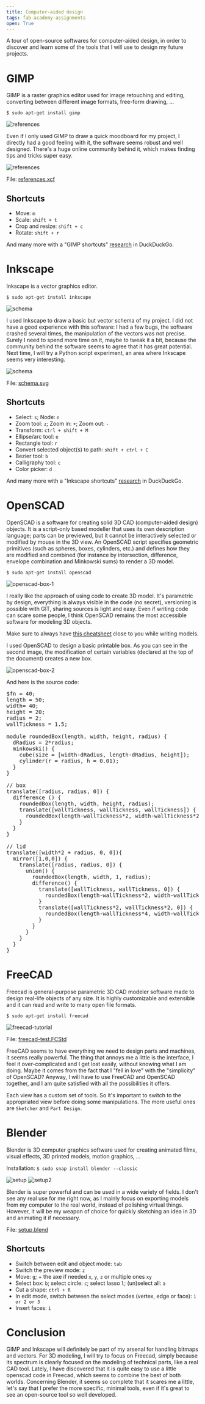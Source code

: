 ```yaml
---
title: Computer-aided design
tags: fab-academy-assignments
open: True
---
```


A tour of open-source softwares for computer-aided design, in order to discover and learn some of the tools that I will use to design my future projects.

# GIMP

GIMP is a raster graphics editor used for image retouching and editing, converting between different image formats, free-form drawing, …

`$ sudo apt-get install gimp`

![references](references-making.jpg)

Even if I only used GIMP to draw a quick moodboard for my project, I directly had a good feeling with it, the software seems robust and well designed. There's a huge online community behind it, which makes finding tips and tricks super easy.

![references](references.jpg)

File: [references.xcf](https://cloud.antoine.studio/index.php/s/RKRdTDDCXPsSt4t/download?path=%2F02-cad&files=references.xcf)

## Shortcuts

- Move: `m`
- Scale: `shift + t`
- Crop and resize: `shift + c`
- Rotate: `shift + r`

And many more with a "GIMP shortcuts" [research](https://duckduckgo.com/?q=GIMP+shortcuts&t=canonical&atb=v195-1&ia=cheatsheet&iax=1) in DuckDuckGo.

# Inkscape

Inkscape is a vector graphics editor.

`$ sudo apt-get install inkscape`

![schema](schema-making.png)

I used Inkscape to draw a basic but vector schema of my project. I did not have a good experience with this software: I had a few bugs, the software crashed several times, the manipulation of the vectors was not precise. Surely I need to spend more time on it, maybe to tweak it a bit, because the community behind the software seems to agree that it has great potential. Next time, I will try a Python script experiment, an area where Inkscape seems very interesting.

![schema](schema.png)

File: [schema.svg](file:schema.svg)

## Shortcuts

- Select: `s`; Node: `n`
- Zoom tool: `z`; Zoom in: `+`; Zoom out: `-`
- Transform: `ctrl + shift + M`
- Ellipse/arc tool: `e`
- Rectangle tool: `r`
- Convert selected object(s) to path: `shift + ctrl + C`
- Bezier tool: `b`
- Calligraphy tool: `c`
- Color picker: `d`

And many more with a "Inkscape shortcuts" [research](https://duckduckgo.com/?q=Inkscape+shortcuts&t=canonical&atb=v195-1&ia=cheatsheet&iax=1) in DuckDuckGo.

# OpenSCAD

OpenSCAD is a software for creating solid 3D CAD (computer-aided design) objects. It is a script-only based modeller that uses its own description language; parts can be previewed, but it cannot be interactively selected or modified by mouse in the 3D view. An OpenSCAD script specifies geometric primitives (such as spheres, boxes, cylinders, etc.) and defines how they are modified and combined (for instance by intersection, difference, envelope combination and Minkowski sums) to render a 3D model.

`$ sudo apt-get install openscad`

![openscad-box-1](openscad-box-1.png)

I really like the approach of using code to create 3D model. It's parametric by design, everything is always visible in the code (no secret), versioning is possible with GIT, sharing sources is light and easy. Even if writing code can scare some people, I think OpenSCAD remains the most accessible software for modeling 3D objects.

Make sure to always have [this cheatsheet](https://www.openscad.org/cheatsheet/index.html) close to you while writing models.

I used OpenSCAD to design a basic printable box. As you can see in the second image, the modification of certain variables (declared at the top of the document) creates a new box.

![openscad-box-2](openscad-box-2.png)

And here is the source code:

<pre>
$fn = 40;
length = 50;
width= 40;
height = 20;
radius = 2;
wallTickness = 1.5;

module roundedBox(length, width, height, radius) {
  dRadius = 2*radius;
  minkowski() {
    cube(size = [width-dRadius, length-dRadius, height]);
    cylinder(r = radius, h = 0.01);
  }
}

// box
translate([radius, radius, 0]) {
  difference () {
    roundedBox(length, width, height, radius);
    translate([wallTickness, wallTickness, wallTickness]) {
      roundedBox(length-wallTickness*2, width-wallTickness*2, height, radius);
    }
  }
}

// lid
translate([width*2 + radius, 0, 0]){
  mirror([1,0,0]) {
    translate([radius, radius, 0]) {
      union() {
        roundedBox(length, width, 1, radius);
        difference() {
          translate([wallTickness, wallTickness, 0]) {
            roundedBox(length-wallTickness*2, width-wallTickness*2, 4, radius);
          }
          translate([wallTickness*2, wallTickness*2, 0]) {
            roundedBox(length-wallTickness*4, width-wallTickness*4, 6, radius);
          }
        }
      }
    }
  }
}
</pre>


# FreeCAD

Freecad is general-purpose parametric 3D CAD modeler software made to design real-life objects of any size. It is highly customizable and extensible and it can read and write to many open file formats.

`$ sudo apt-get install freecad`

![freecad-tutorial](freecad-tutorial.png)

File: [freecad-test.FCStd](file:freecad-test.FCStd)


FreeCAD seems to have everything we need to design parts and machines, it seems really powerful. The thing that annoys me a little is the interface, I feel it over-complicated and I get lost easily, without knowing what I am doing. Maybe it comes from the fact that I "fell in love" with the "simplicity" of OpenSCAD? Anyway, I will have to use FreeCAD and OpenSCAD together, and I am quite satisfied with all the possibilities it offers.

Each view has a custom set of tools. So it's important to switch to the appropriated view before doing some manipulations. The more useful ones are `Sketcher` and `Part Design`.

# Blender

Blender is 3D computer graphics software used for creating animated films, visual effects, 3D printed models, motion graphics, …

Installation: `$ sudo snap install blender --classic`

![setup](setup.jpg)
![setup2](setup2.jpg)

Blender is super powerful and can be used in a wide variety of fields. I don't see any real use for me right now, as I mainly focus on exporting models from my computer to the real world, instead of polishing virtual things. However, it will be my weapon of choice for quickly sketching an idea in 3D and animating it if necessary.

File: [setup.blend](file:setup.blend)

## Shortcuts

- Switch between edit and object mode: `tab`
- Switch the preview mode: `z`
- Move: `g`; + the axe if needed `x`, `y`, `z` or multiple ones `xy`
- Select box: `b`; select circle: `c`; select lasso `l`; (un)select all: `a`
- Cut a shape: `ctrl + R`
- In edit mode, switch between the select modes (vertex, edge or face): `1 or 2 or 3`
- Insert faces: `i`

# Conclusion

GIMP and Inkscape will definitely be part of my arsenal for handling bitmaps and
vectors. For 3D modeling, I will try to focus on Freecad, simply because its
spectrum is clearly focused on the modeling of technical parts, like a real CAD
tool. Lately, I have discovered that it is quite easy to use a little openscad
code in Freecad, which seems to combine the best of both worlds. Concerning
Blender, it seems so complete that it scares me a little, let's say that I
prefer the more specific, minimal tools, even if it's great to see an
open-source tool so well developed.
